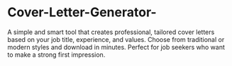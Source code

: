 # Cover-Letter-Generator-
A simple and smart tool that creates professional, tailored cover letters based on your job title, experience, and values. Choose from traditional or modern styles and download in minutes. Perfect for job seekers who want to make a strong first impression.
